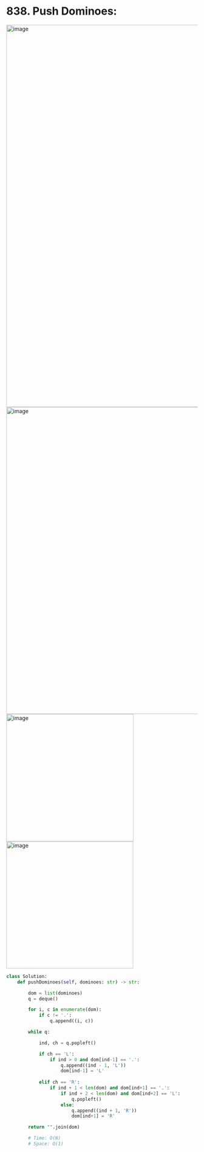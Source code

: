 # 838. Push Dominoes:

<img width="1005" alt="image" src="https://github.com/jatinbhutka/LeetCode-2022/assets/35987583/8427d0a0-82db-4ea4-87f9-f70151095f8e">
<img width="807" alt="image" src="https://github.com/jatinbhutka/LeetCode-2022/assets/35987583/b13716c7-86eb-436d-9047-7ec1a249ca28">
<img width="335" alt="image" src="https://github.com/jatinbhutka/LeetCode-2022/assets/35987583/3a1b1864-3a44-49ed-916f-9e8a5ff3d901">
<img width="334" alt="image" src="https://github.com/jatinbhutka/LeetCode-2022/assets/35987583/4b2f813a-25ac-4836-98cf-c11cc82f7ad4">


```python
class Solution:
    def pushDominoes(self, dominoes: str) -> str:

        dom = list(dominoes)
        q = deque()

        for i, c in enumerate(dom):
            if c != '.':
                q.append((i, c))

        while q:

            ind, ch = q.popleft()

            if ch == 'L':
                if ind > 0 and dom[ind-1] == '.':
                    q.append((ind - 1, 'L'))
                    dom[ind-1] = 'L'
            
            elif ch == 'R':
                if ind + 1 < len(dom) and dom[ind+1] == '.':
                    if ind + 2 < len(dom) and dom[ind+2] == 'L':
                        q.popleft()
                    else:
                        q.append((ind + 1, 'R'))
                        dom[ind+1] = 'R'

        return "".join(dom)

        # Time: O(N)
        # Space: O(1)
```
